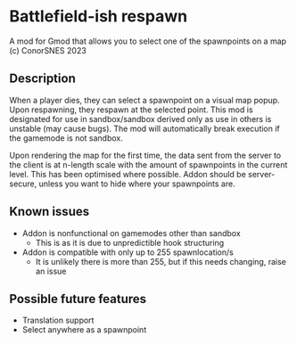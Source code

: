 # Battlefield-ish respawn
A mod for Gmod that allows you to select one of the spawnpoints on a map
(c) ConorSNES 2023

## Description
When a player dies, they can select a spawnpoint on a visual map popup. Upon respawning, they respawn at the selected point.
This mod is designated for use in sandbox/sandbox derived only as use in others is unstable (may cause bugs). The mod will automatically break execution if the gamemode is not sandbox.

Upon rendering the map for the first time, the data sent from the server to the client is at n-length scale with the amount of spawnpoints in the current level. This has been optimised where possible.
Addon should be server-secure, unless you want to hide where your spawnpoints are.

## Known issues
- Addon is nonfunctional on gamemodes other than sandbox
	- This is as it is due to unpredictible hook structuring
- Addon is compatible with only up to 255 spawnlocation/s
	- It is unlikely there is more than 255, but if this needs changing, raise an issue

## Possible future features
- Translation support
- Select anywhere as a spawnpoint